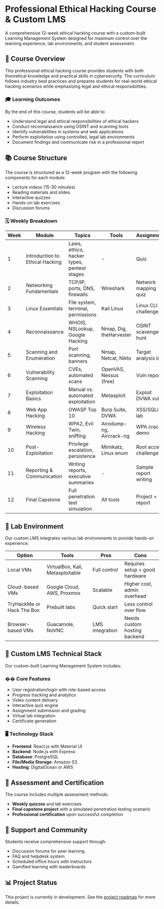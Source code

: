 # Professional Ethical Hacking Course & Custom LMS

A comprehensive 12-week ethical hacking course with a custom-built Learning Management System designed for maximum control over the learning experience, lab environments, and student assessment.

## 🔐 Course Overview

This professional ethical hacking course provides students with both theoretical knowledge and practical skills in cybersecurity. The curriculum follows industry best practices and prepares students for real-world ethical hacking scenarios while emphasizing legal and ethical responsibilities.

### 🎓 Learning Outcomes

By the end of this course, students will be able to:

- Understand legal and ethical responsibilities of ethical hackers
- Conduct reconnaissance using OSINT and scanning tools
- Identify vulnerabilities in systems and web applications
- Perform exploitation using controlled, legal lab environments
- Document findings and communicate risk in a professional report

## 📚 Course Structure

The course is structured as a 12-week program with the following components for each module:

- Lecture videos (15-30 minutes)
- Reading materials and slides
- Interactive quizzes
- Hands-on lab exercises
- Discussion forums

### 🗓️ Weekly Breakdown

| Week | Module | Topics | Tools | Assignment |
|------|--------|--------|-------|------------|
| 1 | Introduction to Ethical Hacking | Laws, ethics, hacker types, pentest stages | - | Quiz |
| 2 | Networking Fundamentals | TCP/IP, ports, DNS, firewalls | Wireshark | Network mapping quiz |
| 3 | Linux Essentials | File system, terminal, permissions | Kali Linux | Linux CLI challenge |
| 4 | Reconnaissance | WHOIS, NSLookup, Google Hacking | Nmap, Dig, theHarvester | OSINT scavenger hunt |
| 5 | Scanning and Enumeration | Port scanning, banners | Nmap, Netcat, Nikto | Target analysis lab |
| 6 | Vulnerability Scanning | CVEs, automated scans | OpenVAS, Nessus (free) | Vuln report |
| 7 | Exploitation Basics | Manual vs. automated exploitation | Metasploit | Exploit DVWA vuln |
| 8 | Web App Hacking | OWASP Top 10 | Burp Suite, DVWA | XSS/SQLi lab |
| 9 | Wireless Hacking | WPA2, Evil Twin, sniffing | Airodump-ng, Aircrack-ng | WPA crack demo |
| 10 | Post-Exploitation | Privilege escalation, persistence | Mimikatz, Linux enum | Root access challenge |
| 11 | Reporting & Communication | Writing reports, executive summaries | - | Sample report writing |
| 12 | Final Capstone | Full penetration test simulation | All tools | Project + report |

## 🧪 Lab Environment

Our custom LMS integrates various lab environments to provide hands-on experience:

| Option | Tools | Pros | Cons |
|--------|-------|------|------|
| Local VMs | VirtualBox, Kali, Metasploitable | Full control | Requires setup + good hardware |
| Cloud-based VMs | Google Cloud, AWS, Proxmox | Scalable | Higher cost, admin overhead |
| TryHackMe or Hack The Box | Prebuilt labs | Quick start | Less control over flow |
| Browser-based VMs | Guacamole, NoVNC | LMS integration | Needs custom hosting backend |

## 🔐 Custom LMS Technical Stack

Our custom-built Learning Management System includes:

### �� Core Features

- User registration/login with role-based access
- Progress tracking and analytics
- Video content delivery
- Interactive quiz engine
- Assignment submission and grading
- Virtual lab integration
- Certificate generation

### 🖥️ Technology Stack

- **Frontend**: React.js with Material UI
- **Backend**: Node.js with Express
- **Database**: PostgreSQL
- **File/Media Storage**: Amazon S3
- **Hosting**: DigitalOcean or AWS

## 📝 Assessment and Certification

The course includes multiple assessment methods:

- **Weekly quizzes** and lab exercises
- **Final capstone project** with a simulated penetration testing scenario
- **Professional certification** upon successful completion

## 🤝 Support and Community

Students receive comprehensive support through:

- Discussion forums for peer learning
- FAQ and helpdesk system
- Scheduled office hours with instructors
- Gamified learning with leaderboards

## 📊 Project Status

This project is currently in development. See the [project roadmap](docs/roadmap.md) for more details.
